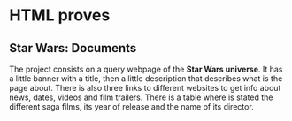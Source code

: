 # HTML proves

## Star Wars: Documents
The project consists on a query webpage of the **Star Wars universe**. It has a little banner with a title, then a little description that describes what is the page about. There is also three links to different websites to get info about news, dates, videos and film trailers. There is a table where is stated the different saga films, its year of release and the name of its director. 
